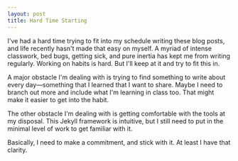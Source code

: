 ```yaml
---
layout: post
title: Hard Time Starting
---
```


I've had a hard time trying to fit into my schedule writing these blog posts, and life recently hasn't made that easy on myself. A myriad of intense classwork, bed bugs, getting sick, and pure inertia has kept me from writing regularly. Working on habits is hard. But I'll keep at it and try to fit this in.

A major obstacle I'm dealing with is trying to find something to write about every day—something that I learned that I want to share. Maybe I need to branch out more and include what I'm learning in class too. That might make it easier to get into the habit.

The other obstacle I'm dealing with is getting comfortable with the tools at my disposal. This Jekyll framework is intuitive, but I still need to put in the minimal level of work to get familiar with it.

Basically, I need to make a commitment, and stick with it. At least I have that clarity.